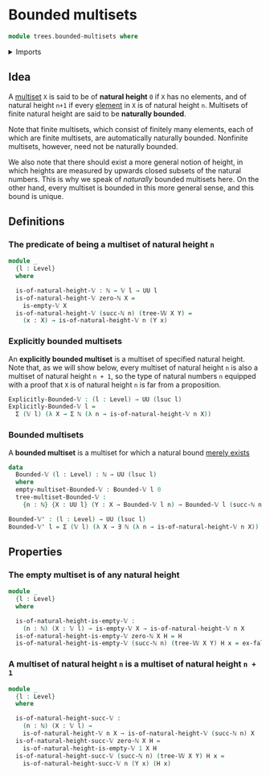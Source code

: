 # Bounded multisets

```agda
module trees.bounded-multisets where
```

<details><summary>Imports</summary>

```agda
open import elementary-number-theory.natural-numbers

open import foundation.dependent-pair-types
open import foundation.empty-types
open import foundation.existential-quantification
open import foundation.universe-levels

open import trees.empty-multisets
open import trees.multisets
open import trees.w-types
```

</details>

## Idea

A [multiset](trees.multisets.md) `X` is said to be of **natural height** `0` if
`X` has no elements, and of natural height `n+1` if every
[element](trees.elementhood-relation-w-types.md) in `X` is of natural height
`n`. Multisets of finite natural height are said to be **naturally bounded**.

Note that finite multisets, which consist of finitely many elements, each of
which are finite multisets, are automatically naturally bounded. Nonfinite
multisets, however, need not be naturally bounded.

We also note that there should exist a more general notion of height, in which
heights are measured by upwards closed subsets of the natural numbers. This is
why we speak of _naturally_ bounded multisets here. On the other hand, every
multiset is bounded in this more general sense, and this bound is unique.

## Definitions

### The predicate of being a multiset of natural height `n`

```agda
module _
  {l : Level}
  where

  is-of-natural-height-𝕍 : ℕ → 𝕍 l → UU l
  is-of-natural-height-𝕍 zero-ℕ X =
    is-empty-𝕍 X
  is-of-natural-height-𝕍 (succ-ℕ n) (tree-𝕎 X Y) =
    (x : X) → is-of-natural-height-𝕍 n (Y x)
```

### Explicitly bounded multisets

An **explicitly bounded multiset** is a multiset of specified natural height.
Note that, as we will show below, every multiset of natural height `n` is also a
multiset of natural height `n + 1`, so the type of natural numbers `n` equipped
with a proof that `X` is of natural height `n` is far from a proposition.

```agda
Explicitly-Bounded-𝕍 : (l : Level) → UU (lsuc l)
Explicitly-Bounded-𝕍 l =
  Σ (𝕍 l) (λ X → Σ ℕ (λ n → is-of-natural-height-𝕍 n X))
```

### Bounded multisets

A **bounded multiset** is a multiset for which a natural bound
[merely exists](foundation.existential-quantification.md)

```agda
data
  Bounded-𝕍 (l : Level) : ℕ → UU (lsuc l)
  where
  empty-multiset-Bounded-𝕍 : Bounded-𝕍 l 0
  tree-multiset-Bounded-𝕍 :
    {n : ℕ} {X : UU l} (Y : X → Bounded-𝕍 l n) → Bounded-𝕍 l (succ-ℕ n)

Bounded-𝕍' : (l : Level) → UU (lsuc l)
Bounded-𝕍' l = Σ (𝕍 l) (λ X → ∃ ℕ (λ n → is-of-natural-height-𝕍 n X))
```

## Properties

### The empty multiset is of any natural height

```agda
module _
  {l : Level}
  where

  is-of-natural-height-is-empty-𝕍 :
    (n : ℕ) (X : 𝕍 l) → is-empty-𝕍 X → is-of-natural-height-𝕍 n X
  is-of-natural-height-is-empty-𝕍 zero-ℕ X H = H
  is-of-natural-height-is-empty-𝕍 (succ-ℕ n) (tree-𝕎 X Y) H x = ex-falso (H x)
```

### A multiset of natural height `n` is a multiset of natural height `n + 1`

```agda
module _
  {l : Level}
  where

  is-of-natural-height-succ-𝕍 :
    (n : ℕ) (X : 𝕍 l) →
    is-of-natural-height-𝕍 n X → is-of-natural-height-𝕍 (succ-ℕ n) X
  is-of-natural-height-succ-𝕍 zero-ℕ X H =
    is-of-natural-height-is-empty-𝕍 1 X H
  is-of-natural-height-succ-𝕍 (succ-ℕ n) (tree-𝕎 X Y) H x =
    is-of-natural-height-succ-𝕍 n (Y x) (H x)
```
